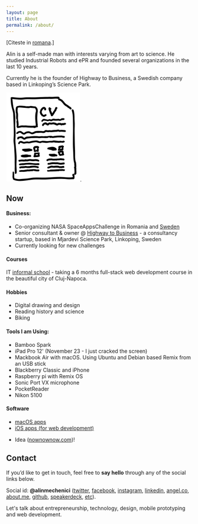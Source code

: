 ```yaml
---
layout: page
title: About
permalink: /about/
---
```


[Citeste in <a href="http://alin.mechenici.ro/despre/">romana</a>.]

Alin is a self-made man with interests varying from art to science. He studied Industrial Robots and ePR and founded several organizations in the last 10 years.

Currently he is the founder of Highway to Business, a Swedish company based in Linkoping’s Science Park.

 <a href="http://alin.mechenici.com/cv.html">![](/images/cv2.svg)</a>.

## Now

#### Business:
- Co-organizing NASA SpaceAppsChallenge in Romania and [Sweden](http://www.navita.space)
- Senior consultant & owner @ [Highway to Business](http://www.highway.business) - a consultancy startup, based in Mjardevi Science Park, Linkoping, Sweden
- Currently looking for new challenges

#### Courses
IT [informal school](http://scoalainformala.ro) - taking a 6 months full-stack web development course in the beautiful city of Cluj-Napoca.

#### Hobbies
- Digital drawing and design
- Reading history and science
- Biking

#### Tools I am Using:

- Bamboo Spark
- iPad Pro 12' (November 23 - I just cracked the screen)
- Mackbook Air with macOS. Using Ubuntu and Debian based Remix from an USB stick
- Blackberry Classic and iPhone
- Raspberry pi with Remix OS
- Sonic Port VX microphone
- PocketReader
- Nikon 5100

#### Software
- [macOS apps](http://alin.space/posts/macos-apps/)
- [iOS apps (for web development)](http://alin.space/posts/webdevelopment-on-ios/)

* Idea ([nownownow.com](http://nownownow.com))!

## Contact

If you’d like to get in touch, feel free to **say hello** through any of the social links below.

Social id: **@alinmechenici** (<a href="http://www.twitter.com/alinmechenici">twitter</a>, <a href="http://www.facebook.com/alinmechenici"> facebook</a>, <a href="http://www.instagram.com/alinmechenici">instagram</a>, <a href="http://www.linkedin.com/in/alinmechenici">linkedin</a>, <a href="http://www.angel.co/@alinmechenici">angel.co</a>, <a href="http://www.about.me/alinmechenici">about.me</a>, <a href="https://github.com/alinmechenici"> github</a>, <a href="http://www.speakerdeck.com/alinmechenici">speakerdeck</a>, <a href="https://www.google.ro/search?q=alinmechenici&ie=UTF-8&oe=UTF-8&hl=en">etc</a>).

Let's talk about entrepreneurship, technology, design, mobile prototyping and web development.
